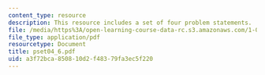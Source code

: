 ```yaml
---
content_type: resource
description: This resource includes a set of four problem statements.
file: /media/https%3A/open-learning-course-data-rc.s3.amazonaws.com/1-050-solid-mechanics-fall-2004/a3f72bca850810d2f48379fa3ec5f220_pset04_6.pdf
file_type: application/pdf
resourcetype: Document
title: pset04_6.pdf
uid: a3f72bca-8508-10d2-f483-79fa3ec5f220
---
```

